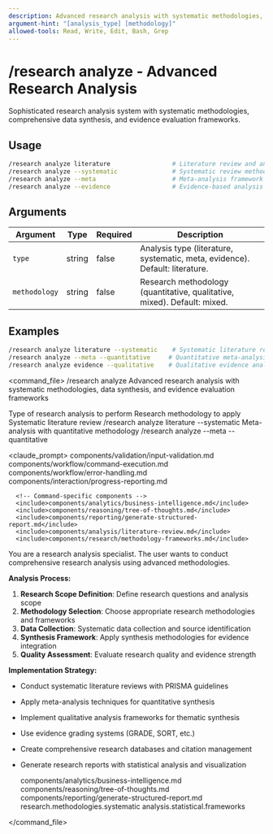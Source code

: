 ```yaml
---
description: Advanced research analysis with systematic methodologies, data synthesis, and evidence evaluation frameworks
argument-hint: "[analysis_type] [methodology]"
allowed-tools: Read, Write, Edit, Bash, Grep
---
```


# /research analyze - Advanced Research Analysis

Sophisticated research analysis system with systematic methodologies, comprehensive data synthesis, and evidence evaluation frameworks.

## Usage
```bash
/research analyze literature                 # Literature review and analysis
/research analyze --systematic               # Systematic review methodology
/research analyze --meta                     # Meta-analysis framework
/research analyze --evidence                 # Evidence-based analysis
```

## Arguments

| Argument | Type | Required | Description |
|----------|------|----------|-------------|
| `type` | string | false | Analysis type (literature, systematic, meta, evidence). Default: literature. |
| `methodology` | string | false | Research methodology (quantitative, qualitative, mixed). Default: mixed. |

## Examples

```bash
/research analyze literature --systematic    # Systematic literature review
/research analyze --meta --quantitative     # Quantitative meta-analysis
/research analyze evidence --qualitative    # Qualitative evidence analysis
```

<command_file>
  <metadata>
    <n>/research analyze</n>
    <purpose>Advanced research analysis with systematic methodologies, data synthesis, and evidence evaluation frameworks</purpose>
    <usage>
      <![CDATA[
      /research analyze [analysis_type] [methodology]
      ]]>
    </usage>
  </metadata>

  <arguments>
    <argument name="analysis_type" type="string" required="false" default="literature">
      <description>Type of research analysis to perform</description>
    </argument>
    <argument name="methodology" type="string" required="false" default="mixed">
      <description>Research methodology to apply</description>
    </argument>
  </arguments>
  
  <examples>
    <example>
      <description>Systematic literature review</description>
      <usage>/research analyze literature --systematic</usage>
    </example>
    <example>
      <description>Meta-analysis with quantitative methodology</description>
      <usage>/research analyze --meta --quantitative</usage>
    </example>
  </examples>

  <claude_prompt>
    <prompt>
      <!-- Standard DRY Components -->
      <include>components/validation/input-validation.md</include>
      <include>components/workflow/command-execution.md</include>
      <include>components/workflow/error-handling.md</include>
      <include>components/interaction/progress-reporting.md</include>
      
      <!-- Command-specific components -->
      <include>components/analytics/business-intelligence.md</include>
      <include>components/reasoning/tree-of-thoughts.md</include>
      <include>components/reporting/generate-structured-report.md</include>
      <include>components/analysis/literature-review.md</include>
      <include>components/research/methodology-frameworks.md</include>
      
You are a research analysis specialist. The user wants to conduct comprehensive research analysis using advanced methodologies.

**Analysis Process:**
1. **Research Scope Definition**: Define research questions and analysis scope
2. **Methodology Selection**: Choose appropriate research methodologies and frameworks
3. **Data Collection**: Systematic data collection and source identification
4. **Synthesis Framework**: Apply synthesis methodologies for evidence integration
5. **Quality Assessment**: Evaluate research quality and evidence strength

**Implementation Strategy:**
- Conduct systematic literature reviews with PRISMA guidelines
- Apply meta-analysis techniques for quantitative synthesis
- Implement qualitative analysis frameworks for thematic synthesis
- Use evidence grading systems (GRADE, SORT, etc.)
- Create comprehensive research databases and citation management
- Generate research reports with statistical analysis and visualization

    </prompt>
  </claude_prompt>

  <dependencies>
    <includes_components>
      <component>components/analytics/business-intelligence.md</component>
      <component>components/reasoning/tree-of-thoughts.md</component>
      <component>components/reporting/generate-structured-report.md</component>
    </includes_components>
    <uses_config_values>
      <value>research.methodologies.systematic</value>
      <value>analysis.statistical.frameworks</value>
    </uses_config_values>
  </dependencies>
</command_file> 